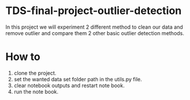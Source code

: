 # TDS-final-project-outlier-detection
In this project we will experiment 2 different method to clean our data and remove outlier and compare them 2 other basic outlier detection methods.

# How to
1. clone the project.
2. set the wanted data set folder path in the utils.py file.
3. clear notebook outputs and restart note book.
4. run the note book.
